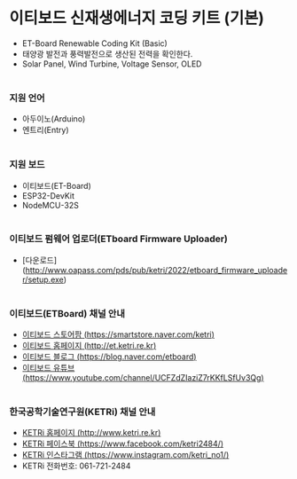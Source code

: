 # 이티보드 신재생에너지 코딩 키트 (기본)

* ET-Board Renewable Coding Kit (Basic)
* 태양광 발전과 풍력발전으로 생산된 전력을 확인한다.
* Solar Panel, Wind Turbine, Voltage Sensor, OLED
</br></br>

  
### 지원 언어

* 아두이노(Arduino)
* 엔트리(Entry)
</br></br>


### 지원 보드

* 이티보드(ET-Board)
* ESP32-DevKit
* NodeMCU-32S
</br></br>


### 이티보드 펌웨어 업로더(ETboard Firmware Uploader)
* [다운로드] (http://www.oapass.com/pds/pub/ketri/2022/etboard_firmware_uploader/setup.exe)
</br></br>


### 이티보드(ETBoard) 채널 안내

* [이티보드 스토어팜 (https://smartstore.naver.com/ketri)](https://smartstore.naver.com/ketri)
* [이티보드 홈페이지 (http://et.ketri.re.kr)](http://et.ketri.re.kr)
* [이티보드 블로그 (https://blog.naver.com/etboard)](https://blog.naver.com/etboard)
* [이티보드 유튜브 (https://www.youtube.com/channel/UCFZdZIaziZ7rKKfLSfUv3Qg)](https://www.youtube.com/channel/UCFZdZIaziZ7rKKfLSfUv3Qg)
</br></br>


### 한국공학기술연구원(KETRi) 채널 안내
* [KETRi 홈페이지 (http://www.ketri.re.kr)](http://www.ketri.re.kr)
* [KETRi 페이스북 (https://www.facebook.com/ketri2484/)](https://www.facebook.com/ketri2484/)
* [KETRi 인스타그램 (https://www.instagram.com/ketri_no1/)](https://www.instagram.com/ketri_no1/)
* KETRi 전화번호: 061-721-2484
</br></br>

